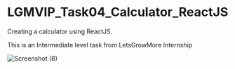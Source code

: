 # LGMVIP_Task04_Calculator_ReactJS


Creating a calculator using ReactJS.

This is an Intermediate level task from LetsGrowMore Internship

![Screenshot (8)](https://user-images.githubusercontent.com/85254301/202889217-29fe3734-5223-46f4-a4a7-0be7071d928f.png)

